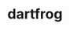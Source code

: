 # dartfrog

<!--

dart pub add orm
dart pub add build_runner -d
dart pub add json_serializable -d
dart pub add json_annotation

 -->
